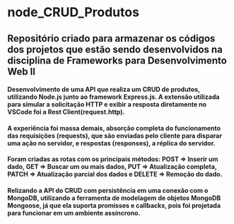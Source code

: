 # node_CRUD_Produtos
## Repositório criado para armazenar os códigos dos projetos que estão sendo desenvolvidos na disciplina de Frameworks para Desenvolvimento Web ll

#### Desenvolvimento de uma API que realiza um CRUD de produtos, utilizando Node.js junto ao framework Express.js. A extensão utilizada para simular a solicitação HTTP e exibir a resposta diretamente no VSCode foi a Rest Client(request.http).

#### A experiência foi massa demais, absorção completa do funcionamento das requisições (requests), que são enviadas pelo cliente para disparar uma ação no servidor, e respostas (responses), a réplica do servidor.

#### Foram criadas as rotas com os principais métodos:  POST => Inserir um dado, GET => Buscar um ou mais dados, PUT => Atualização completa, PATCH => Atualização parcial dos dados e DELETE => Remoção do dado.

#### Relizando a API do CRUD com persistência em uma conexão com o MongoDB, utilizando a ferramenta de modelagem de objetos MongoDB Mongoose, já que ela suporta promisses e callbacks, pois foi projetada para funcionar em um ambiente assíncrono.

